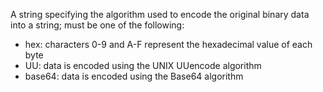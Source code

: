 A string specifying the algorithm used to encode the original
binary data into a string; must be one of the following:

- hex: characters 0-9 and A-F represent the hexadecimal value of each byte
- UU: data is encoded using the UNIX UUencode algorithm
- base64: data is encoded using the Base64 algorithm